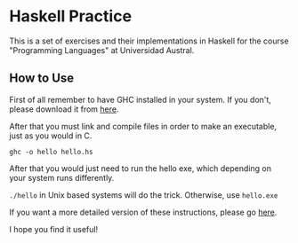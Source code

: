 # Haskell Practice

This is a set of exercises and their implementations in Haskell for the course "Programming Languages" at Universidad Austral.

## How to Use

First of all remember to have GHC installed in your system. If you don't, please download it from [here](https://www.haskell.org/platform/).

After that you must link and compile files in order to make an executable, just as you would in C.

```ghc -o hello hello.hs ```

After that you would just need to run the hello exe, which depending on your system runs differently.

```./hello``` in Unix based systems will do the trick. Otherwise, use ```hello.exe```

If you want a more detailed version of these instructions, please go [here](https://wiki.haskell.org/Haskell_in_5_steps#Install_Haskell).

I hope you find it useful!
